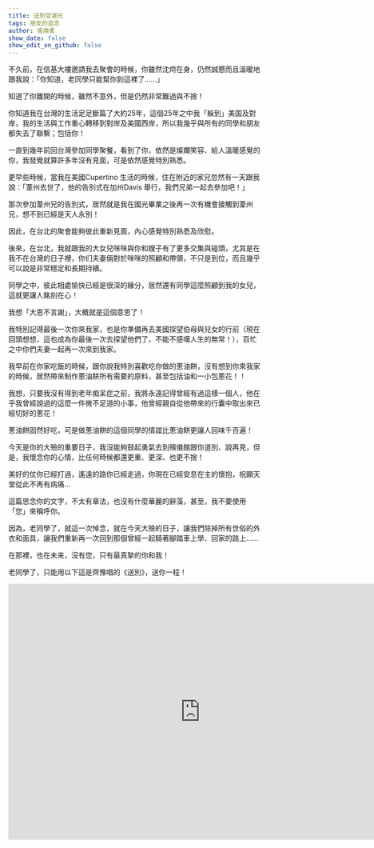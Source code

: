```yaml
---
title: 送別受湛兄
tags: 朋友的追念
author: 張煥勇
show_date: false
show_edit_on_github: false
---
```


不久前，在信基大樓邀請我去聚會的時候，你雖然沈疴在身，仍然誠懇而且溫暖地跟我說：「你知道，老同學只能幫你到這裡了……」

知道了你離開的時候，雖然不意外，但是仍然非常難過與不捨！

你知道我在台灣的生活足足斷篇了大約25年，這個25年之中我「躲到」美国及對岸，我的生活與工作重心轉移到對岸及美國西岸，所以我幾乎與所有的同學和朋友都失去了聯繫；包括你！

一直到幾年前回台灣參加同學聚餐，看到了你，依然是燦爛笑容、給人溫暖感覺的你，我發覺就算許多年沒有見面，可是依然感覺特別熟悉。

更早些時候，當我在美國Cupertino 生活的時候，住在附近的家兄忽然有一天跟我說：「葦州去世了，他的告別式在加州Davis 舉行，我們兄弟一起去參加吧！」

那次參加葦州兄的告別式，居然就是我在國光畢業之後再一次有機會接觸到葦州兄，想不到已經是天人永別！

因此，在台北的聚會能夠彼此重新見面，內心感覺特別熟悉及欣慰。

後來，在台北，我就跟我的大女兒咪咪與你和嫂子有了更多交集與碰頭，尤其是在我不在台灣的日子裡，你们夫妻倆對於咪咪的照顧和帶領，不只是到位，而且幾乎可以說是非常穩定和長期持續。

同學之中，彼此相處愉快已經是很深的緣分，居然還有同學這麼照顧到我的女兒，這就更讓人銘刻在心！

我想「大恩不言謝」，大概就是這個意思了！

我特別記得最後一次你來我家，也是你準備再去美國探望伯母與兒女的行前（現在回頭想想，這也成為你最後一次去探望他們了，不能不感嘆人生的無常！），百忙之中你們夫妻一起再一次來到我家。

我早前在你家吃飯的時候，跟你說我特別喜歡吃你做的蔥油餅，沒有想到你來我家的時候，居然帶來制作蔥油餅所有需要的原料，甚至包括油和一小包蔥花！！

我想，只要我沒有得到老年痴呆症之前，我將永遠記得曾經有過這樣一個人，他在乎我曾經說過的這麼一件微不足道的小事，他曾經親自從他帶來的行囊中取出來已經切好的蔥花！

蔥油餅固然好吃，可是做蔥油餅的這個同學的情誼比蔥油餅更讓人回味千百遍！

今天是你的大殮的重要日子，我沒能夠鼓起勇氣去到殯儀館跟你道別、說再見，但是，我懷念你的心情，比任何時候都還更重、更深、也更不捨！

美好的仗你已經打過，遙遠的路你已經走過，你現在已經安息在主的懷抱，祝願天堂從此不再有病痛…

這篇思念你的文字，不太有章法，也沒有什麼華麗的辭藻，甚至，我不要使用「您」來稱呼你。

因為，老同學了，就這一次悼念，就在今天大殮的日子，讓我們除掉所有世俗的外衣和面具，讓我們重新再一次回到那個曾經一起騎著腳踏車上學、回家的路上……

在那裡，也在未来，沒有您，只有最真摯的你和我！

老同學了，只能用以下這是齊豫唱的《送別》，送你一程！

<iframe style="width:768px; height: 512px;" src="https://www.youtube.com/embed/76XjSH1KpBM?rel=0&amp;showinfo=0" frameborder="0" scrolling="no" allowfullscreen=""></iframe>
